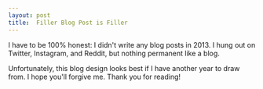 ```yaml
---
layout: post
title:  Filler Blog Post is Filler
---
```


I have to be 100% honest: I didn't write any blog posts in 2013. I hung out on Twitter, Instagram, and Reddit, but nothing permanent like a blog. 

Unfortunately, this blog design looks best if I have another year to draw from. I hope you'll forgive me. Thank you for reading!